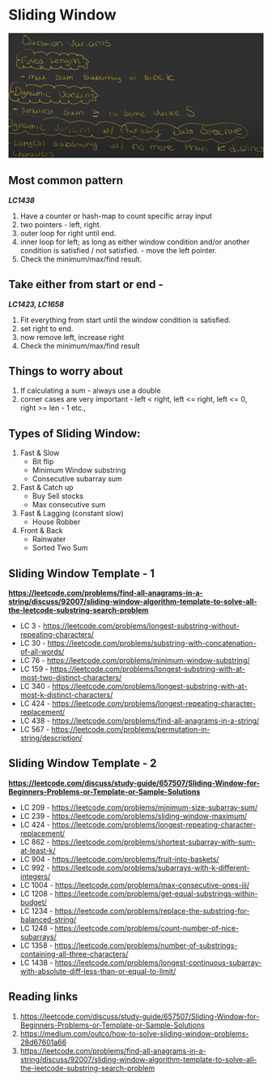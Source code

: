# Sliding Window

![image alt <](question_variants.png)

## Most common pattern
***LC1438***
1. Have a counter or hash-map to count specific array input
2. two pointers - left, right.
3. outer loop for right until end.
4. inner loop for left;
   as long as either window condition and/or another condition is satisfied / not satisfied. - move the left pointer.
5. Check the minimum/max/find result.

## Take either from start or end -
***LC1423, LC1658***
1. Fit everything from start until the window condition is satisfied.
2. set right to end.
3. now remove left, increase right
4. Check the minimum/max/find result

## Things to worry about
1. If calculating a sum - always use a double
2. corner cases are very important - left < right, left <= right, left <= 0, right >= len - 1 etc.,

## Types of Sliding Window:

1. Fast & Slow
   - Bit flip
   - Minimum Window substring
   - Consecutive subarray  sum
2. Fast & Catch up
   - Buy Sell stocks
   - Max consecutive sum
3. Fast & Lagging (constant slow)
   - House Robber
4. Front & Back
   - Rainwater
   - Sorted Two Sum

## Sliding Window Template - 1
**https://leetcode.com/problems/find-all-anagrams-in-a-string/discuss/92007/sliding-window-algorithm-template-to-solve-all-the-leetcode-substring-search-problem**
- LC 3 - https://leetcode.com/problems/longest-substring-without-repeating-characters/
- LC 30 - https://leetcode.com/problems/substring-with-concatenation-of-all-words/
- LC 76 - https://leetcode.com/problems/minimum-window-substring/
- LC 159 - https://leetcode.com/problems/longest-substring-with-at-most-two-distinct-characters/
- LC 340 - https://leetcode.com/problems/longest-substring-with-at-most-k-distinct-characters/
- LC 424 - https://leetcode.com/problems/longest-repeating-character-replacement/
- LC 438 - https://leetcode.com/problems/find-all-anagrams-in-a-string/
- LC 567 - https://leetcode.com/problems/permutation-in-string/description/

## Sliding Window Template - 2
**https://leetcode.com/discuss/study-guide/657507/Sliding-Window-for-Beginners-Problems-or-Template-or-Sample-Solutions**
- LC 209 - https://leetcode.com/problems/minimum-size-subarray-sum/
- LC 239 - https://leetcode.com/problems/sliding-window-maximum/
- LC 424 - https://leetcode.com/problems/longest-repeating-character-replacement/
- LC 862 - https://leetcode.com/problems/shortest-subarray-with-sum-at-least-k/
- LC 904 - https://leetcode.com/problems/fruit-into-baskets/
- LC 992 - https://leetcode.com/problems/subarrays-with-k-different-integers/
- LC 1004 - https://leetcode.com/problems/max-consecutive-ones-iii/
- LC 1208 - https://leetcode.com/problems/get-equal-substrings-within-budget/
- LC 1234 - https://leetcode.com/problems/replace-the-substring-for-balanced-string/
- LC 1248 - https://leetcode.com/problems/count-number-of-nice-subarrays/
- LC 1358 - https://leetcode.com/problems/number-of-substrings-containing-all-three-characters/
- LC 1438 - https://leetcode.com/problems/longest-continuous-subarray-with-absolute-diff-less-than-or-equal-to-limit/

## Reading links
1. https://leetcode.com/discuss/study-guide/657507/Sliding-Window-for-Beginners-Problems-or-Template-or-Sample-Solutions
2. https://medium.com/outco/how-to-solve-sliding-window-problems-28d67601a66
3. https://leetcode.com/problems/find-all-anagrams-in-a-string/discuss/92007/sliding-window-algorithm-template-to-solve-all-the-leetcode-substring-search-problem
